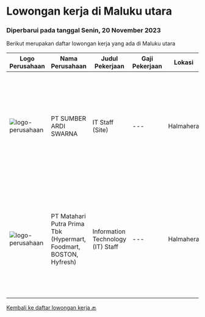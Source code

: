 
  # Lowongan kerja di Maluku utara

  ### Diperbarui pada tanggal Senin, 20 November 2023

  Berikut merupakan daftar lowongan kerja yang ada di Maluku utara

  |Logo Perusahaan | Nama Perusahaan | Judul Pekerjaan | Gaji Pekerjaan | Lokasi | Deskripsi | Tanggal diunggah | Pranala |
  | -------------- | --------------- | --------------- | --------- | --------- | -------------- | ------- | ----------- |
  |![logo-perusahaan](https://image-service-cdn.seek.com.au/f6adbabc97a7047c420bed8066416b6da2078135/ee4dce1061f3f616224767ad58cb2fc751b8d2dc)|PT SUMBER ARDI SWARNA|IT Staff (Site)|---|Halmahera|Qualifications : Minimun D3 Information Technology/ Information Systems / related field Minimum 2 years experience in mining industry Minimum 24-30...|Jumat, 03 November 2023|https://www.jobstreet.co.id/id/job/it-staff-site-4518644?token=0~e1334c60-388d-4774-9a8a-8281dcb94bf6&sectionRank=1&jobId=jobstreet-id-job-4518644|
|![logo-perusahaan](https://image-service-cdn.seek.com.au/0b18d5f05ef04266f73e9e20e161366a22810363/ee4dce1061f3f616224767ad58cb2fc751b8d2dc)|PT Matahari Putra Prima Tbk (Hypermart, Foodmart, BOSTON, Hyfresh)|Information Technology (IT) Staff|---|Halmahera|Pendidikan minimal SMK jurusan Teknik Komputer Usia maksimal 25 tahun Lebih disukai memiliki pengalaman Staff IT di toko Memiliki kemampuan komunikasi...|Jumat, 27 Oktober 2023|https://www.jobstreet.co.id/id/job/information-technology-it-staff-4511567?token=0~e1334c60-388d-4774-9a8a-8281dcb94bf6&sectionRank=2&jobId=jobstreet-id-job-4511567|


  [Kembali ke daftar lowongan kerja 🔙](../README.md#daftar-lowongan-kerja)
  